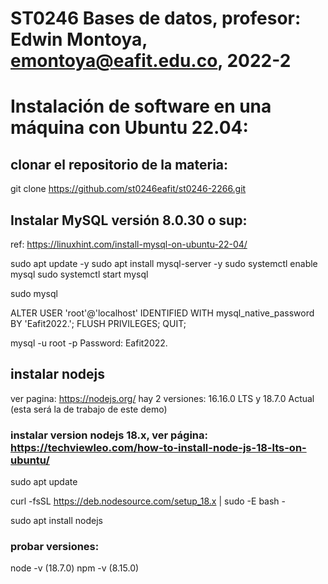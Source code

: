 # ST0246 Bases de datos, profesor: Edwin Montoya, emontoya@eafit.edu.co, 2022-2
#
# Instalación de software en una máquina con Ubuntu 22.04:

## clonar el repositorio de la materia:

  git clone https://github.com/st0246eafit/st0246-2266.git
  
## Instalar MySQL versión 8.0.30 o sup:

ref: https://linuxhint.com/install-mysql-on-ubuntu-22-04/

  sudo apt update -y
  sudo apt install mysql-server -y
  sudo systemctl enable mysql
  sudo systemctl start mysql

  sudo mysql

  ALTER USER 'root'@'localhost' IDENTIFIED WITH mysql_native_password BY 'Eafit2022.';
  FLUSH PRIVILEGES;
  QUIT;

  mysql -u root -p
  Password: Eafit2022.

## instalar nodejs

ver pagina: https://nodejs.org/
hay 2 versiones: 16.16.0 LTS y 18.7.0 Actual (esta será la de trabajo de este demo)

### instalar version nodejs 18.x, ver página: https://techviewleo.com/how-to-install-node-js-18-lts-on-ubuntu/

  sudo apt update

  curl -fsSL https://deb.nodesource.com/setup_18.x | sudo -E bash -

  sudo apt install nodejs

### probar versiones:

node -v
(18.7.0)
npm -v
(8.15.0)
  






